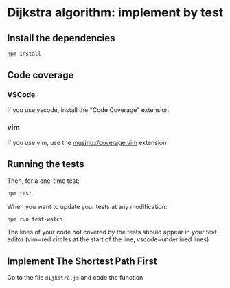 # Dijkstra algorithm: implement by test

## Install the dependencies
```bash
npm install
```

## Code coverage

### VSCode

If you use vscode, install the "Code Coverage" extension

### vim

If you use vim, use the [musinux/coverage.vim](https://github.com/Musinux/coverage.vim) extension


## Running the tests

Then, for a one-time test:
```bash
npm test
```

When you want to update your tests at any modification:
```bash
npm run test-watch
```

The lines of your code not covered by the tests should appear in your text editor (vim=red circles at the start of the line, vscode=underlined lines)

## Implement The Shortest Path First

Go to the file `dijkstra.js` and code the function
